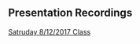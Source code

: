 ## Presentation Recordings

[Satruday 8/12/2017 Class](https://codingbootcamp.hosted.panopto.com/Panopto/Pages/Viewer.aspx?id=98d069bc-2df1-4cc2-8678-60c8cd9c0fed)
